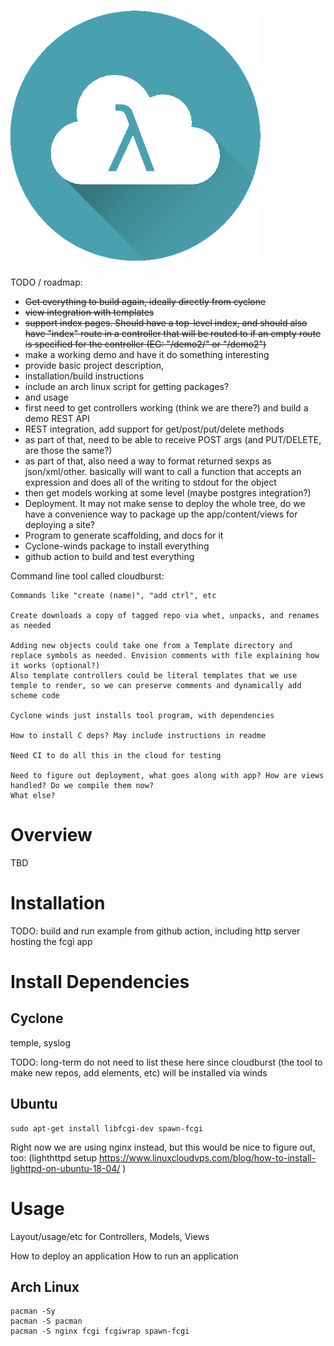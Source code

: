 # <img src="content/images/cloud.png">

TODO / roadmap: 

- ~~Get everything to build again, ideally directly from cyclone~~
- ~~view integration with templates~~
- ~~support index pages. Should have a top-level index, and should also have "index" route in a controller that will be routed to if an empty route is specified for the controller (EG: "/demo2/" or "/demo2")~~
- make a working demo and have it do something interesting
- provide basic project description,
- installation/build instructions 
- include an arch linux script for getting packages?
- and usage
- first need to get controllers working (think we are there?) and build a demo REST API
- REST integration, add support for get/post/put/delete methods
- as part of that, need to be able to receive POST args (and PUT/DELETE, are those the same?)
- as part of that, also need a way to format returned sexps as json/xml/other.
  basically will want to call a function that accepts an expression and does all of the
  writing to stdout for the object
- then get models working at some level (maybe postgres integration?)
- Deployment. It may not make sense to deploy the whole tree, do we have a convenience way to package up the app/content/views for deploying a site?
- Program to generate scaffolding, and docs for it
- Cyclone-winds package to install everything
- github action to build and test everything

Command line tool called cloudburst:
    
    Commands like "create (name)", "add ctrl", etc
    
    Create downloads a copy of tagged repo via whet, unpacks, and renames as needed
    
    Adding new objects could take one from a Template directory and replace symbols as needed. Envision comments with file explaining how it works (optional?)
    Also template controllers could be literal templates that we use temple to render, so we can preserve comments and dynamically add scheme code
    
    Cyclone winds just installs tool program, with dependencies
    
    How to install C deps? May include instructions in readme
    
    Need CI to do all this in the cloud for testing
    
    Need to figure out deployment, what goes along with app? How are views handled? Do we compile them now?
    What else?
# Overview

TBD

# Installation

TODO: build and run example from github action, including http server hosting the fcgi app

# Install Dependencies

## Cyclone

temple, syslog

TODO: long-term do not need to list these here since cloudburst (the tool to make new repos, add elements, etc) will be installed via winds

## Ubuntu

    sudo apt-get install libfcgi-dev spawn-fcgi

Right now we are using nginx instead, but this would be nice to figure out, too:
(lighthttpd setup https://www.linuxcloudvps.com/blog/how-to-install-lighttpd-on-ubuntu-18-04/ )

# Usage

Layout/usage/etc for Controllers, Models, Views

How to deploy an application
How to run an application



## Arch Linux

    pacman -Sy
    pacman -S pacman
    pacman -S nginx fcgi fcgiwrap spawn-fcgi

